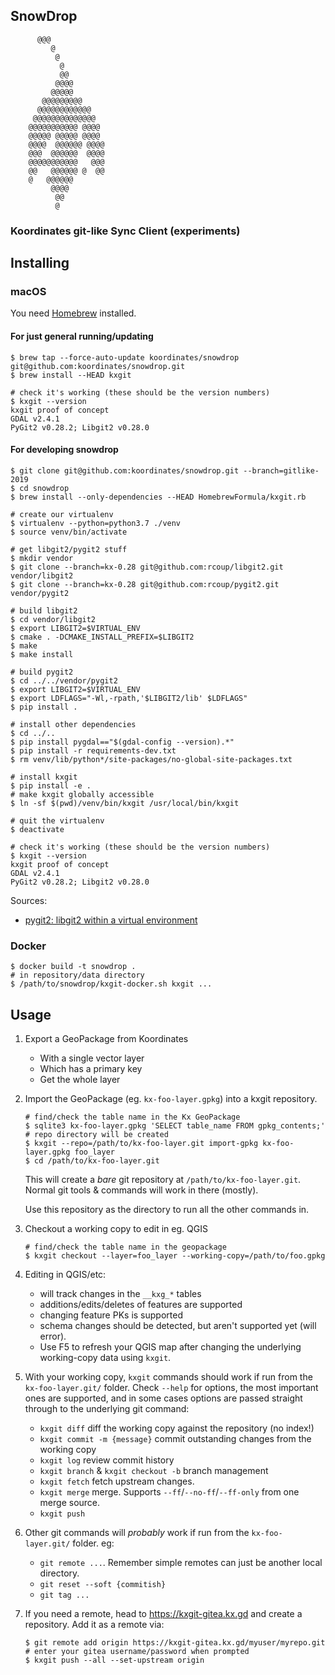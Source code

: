 SnowDrop
--------
```
      @@@
         @
          @
           @
           @@
          @@@@
         @@@@@
       @@@@@@@@@
      @@@@@@@@@@@@
     @@@@@@@@@@@@@@
    @@@@@@@@@@@ @@@@
    @@@@@ @@@@@ @@@@
    @@@@  @@@@@@ @@@@
    @@@  @@@@@@  @@@@
    @@@@@@@@@@@   @@@
    @@   @@@@@@ @  @@
    @   @@@@@@
         @@@@
          @@
          @
```

### Koordinates git-like Sync Client (experiments)

## Installing

### macOS

You need [Homebrew](https://brew.sh/) installed.

#### For just general running/updating
```console
$ brew tap --force-auto-update koordinates/snowdrop git@github.com:koordinates/snowdrop.git
$ brew install --HEAD kxgit

# check it's working (these should be the version numbers)
$ kxgit --version
kxgit proof of concept
GDAL v2.4.1
PyGit2 v0.28.2; Libgit2 v0.28.0
```

#### For developing snowdrop
```
$ git clone git@github.com:koordinates/snowdrop.git --branch=gitlike-2019
$ cd snowdrop
$ brew install --only-dependencies --HEAD HomebrewFormula/kxgit.rb

# create our virtualenv
$ virtualenv --python=python3.7 ./venv
$ source venv/bin/activate

# get libgit2/pygit2 stuff
$ mkdir vendor
$ git clone --branch=kx-0.28 git@github.com:rcoup/libgit2.git vendor/libgit2
$ git clone --branch=kx-0.28 git@github.com:rcoup/pygit2.git vendor/pygit2

# build libgit2
$ cd vendor/libgit2
$ export LIBGIT2=$VIRTUAL_ENV
$ cmake . -DCMAKE_INSTALL_PREFIX=$LIBGIT2
$ make
$ make install

# build pygit2
$ cd ../../vendor/pygit2
$ export LIBGIT2=$VIRTUAL_ENV
$ export LDFLAGS="-Wl,-rpath,'$LIBGIT2/lib' $LDFLAGS"
$ pip install .

# install other dependencies
$ cd ../..
$ pip install pygdal=="$(gdal-config --version).*"
$ pip install -r requirements-dev.txt
$ rm venv/lib/python*/site-packages/no-global-site-packages.txt

# install kxgit
$ pip install -e .
# make kxgit globally accessible
$ ln -sf $(pwd)/venv/bin/kxgit /usr/local/bin/kxgit

# quit the virtualenv
$ deactivate

# check it's working (these should be the version numbers)
$ kxgit --version
kxgit proof of concept
GDAL v2.4.1
PyGit2 v0.28.2; Libgit2 v0.28.0
```

Sources:
* [pygit2: libgit2 within a virtual environment](https://www.pygit2.org/install.html#libgit2-within-a-virtual-environment)

### Docker

```console
$ docker build -t snowdrop .
# in repository/data directory
$ /path/to/snowdrop/kxgit-docker.sh kxgit ...
```

## Usage

1. Export a GeoPackage from Koordinates
   * With a single vector layer
   * Which has a primary key
   * Get the whole layer
2. Import the GeoPackage (eg. `kx-foo-layer.gpkg`) into a kxgit repository.
   ```console
   # find/check the table name in the Kx GeoPackage
   $ sqlite3 kx-foo-layer.gpkg 'SELECT table_name FROM gpkg_contents;'
   # repo directory will be created
   $ kxgit --repo=/path/to/kx-foo-layer.git import-gpkg kx-foo-layer.gpkg foo_layer
   $ cd /path/to/kx-foo-layer.git
   ```
   This will create a _bare_ git repository at `/path/to/kx-foo-layer.git`. Normal git tools & commands will work in there (mostly).

   Use this repository as the directory to run all the other commands in.
3. Checkout a working copy to edit in eg. QGIS
   ```console
   # find/check the table name in the geopackage
   $ kxgit checkout --layer=foo_layer --working-copy=/path/to/foo.gpkg
   ```
4. Editing in QGIS/etc:
   * will track changes in the `__kxg_*` tables
   * additions/edits/deletes of features are supported
   * changing feature PKs is supported
   * schema changes should be detected, but aren't supported yet (will error).
   * Use F5 to refresh your QGIS map after changing the underlying working-copy data using `kxgit`.
6. With your working copy, `kxgit` commands should work if run from the `kx-foo-layer.git/` folder. Check `--help` for options, the most important ones are supported, and in some cases options are passed straight through to the underlying git command:
    * `kxgit diff` diff the working copy against the repository (no index!)
    * `kxgit commit -m {message}` commit outstanding changes from the working copy
    * `kxgit log` review commit history
    * `kxgit branch` & `kxgit checkout -b` branch management
    * `kxgit fetch` fetch upstream changes.
    * `kxgit merge` merge. Supports `--ff`/`--no-ff`/`--ff-only` from one merge source.
    * `kxgit push`
7. Other git commands will _probably_ work if run from the `kx-foo-layer.git/` folder. eg:
    * `git remote ...`. Remember simple remotes can just be another local directory.
    * `git reset --soft {commitish}`
    * `git tag ...`
8. If you need a remote, head to https://kxgit-gitea.kx.gd and create a repository. Add it as a remote via:
   ```console
   $ git remote add origin https://kxgit-gitea.kx.gd/myuser/myrepo.git
   # enter your gitea username/password when prompted
   $ kxgit push --all --set-upstream origin
   ```
